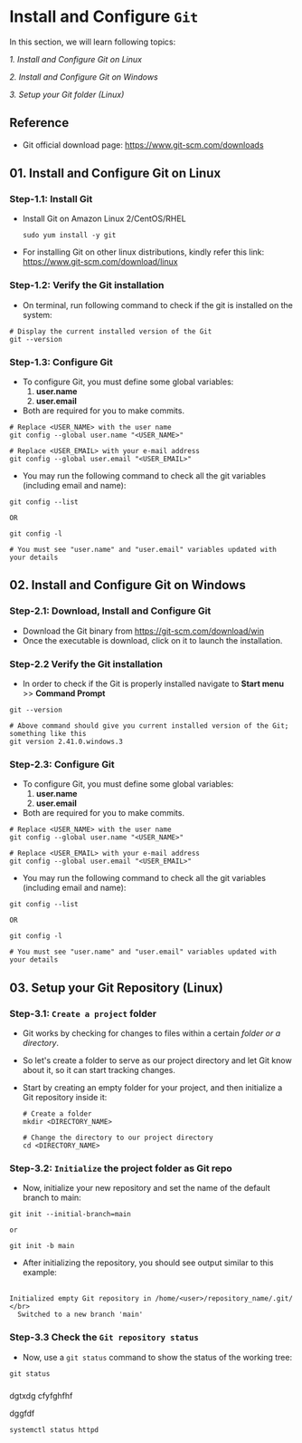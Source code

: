 # Install and Configure `Git`

In this section, we will learn following topics:

_1. Install and Configure Git on Linux_

_2. Install and Configure Git on Windows_

_3. Setup your Git folder (Linux)_

## Reference

- Git official download page: https://www.git-scm.com/downloads

## 01. Install and Configure Git on Linux

### Step-1.1: Install Git

- Install Git on Amazon Linux 2/CentOS/RHEL

  ```
  sudo yum install -y git
  ```

- For installing Git on other linux distributions, kindly refer this link: https://www.git-scm.com/download/linux

### Step-1.2: Verify the Git installation

- On terminal, run following command to check if the git is installed on the system:

```
# Display the current installed version of the Git
git --version
```

### Step-1.3: Configure Git

- To configure Git, you must define some global variables:
  1. **user.name**
  2. **user.email**
- Both are required for you to make commits.

```
# Replace <USER_NAME> with the user name
git config --global user.name "<USER_NAME>"

# Replace <USER_EMAIL> with your e-mail address
git config --global user.email "<USER_EMAIL>"
```

- You may run the following command to check all the git variables (including email and name):

```
git config --list

OR

git config -l

# You must see "user.name" and "user.email" variables updated with your details
```

## 02. Install and Configure Git on Windows

### Step-2.1: Download, Install and Configure Git

- Download the Git binary from https://git-scm.com/download/win
- Once the executable is download, click on it to launch the installation.

### Step-2.2 Verify the Git installation

- In order to check if the Git is properly installed navigate to **Start menu** >> **Command Prompt**

```
git --version

# Above command should give you current installed version of the Git; something like this
git version 2.41.0.windows.3
```

### Step-2.3: Configure Git

- To configure Git, you must define some global variables:
  1. **user.name**
  2. **user.email**
- Both are required for you to make commits.

```
# Replace <USER_NAME> with the user name
git config --global user.name "<USER_NAME>"

# Replace <USER_EMAIL> with your e-mail address
git config --global user.email "<USER_EMAIL>"
```

- You may run the following command to check all the git variables (including email and name):

```
git config --list

OR

git config -l

# You must see "user.name" and "user.email" variables updated with your details
```

## 03. Setup your Git Repository (Linux)

### Step-3.1: `Create a project` folder

- Git works by checking for changes to files within a certain _folder or a directory_.
- So let's create a folder to serve as our project directory and let Git know about it, so it can start tracking changes.
- Start by creating an empty folder for your project, and then initialize a Git repository inside it:

  ```
  # Create a folder
  mkdir <DIRECTORY_NAME>

  # Change the directory to our project directory
  cd <DIRECTORY_NAME>
  ```

### Step-3.2: `Initialize` the project folder as Git repo

- Now, initialize your new repository and set the name of the default branch to main:

```
git init --initial-branch=main

or

git init -b main
```

- After initializing the repository, you should see output similar to this example:</br></br>

```
Initialized empty Git repository in /home/<user>/repository_name/.git/ </br>
  Switched to a new branch 'main'
```

### Step-3.3 Check the `Git repository status`

- Now, use a `git status` command to show the status of the working tree: 

```
git status
```
  
### 

dgtxdg
cfyfghfhf

dggfdf

```
systemctl status httpd
```


